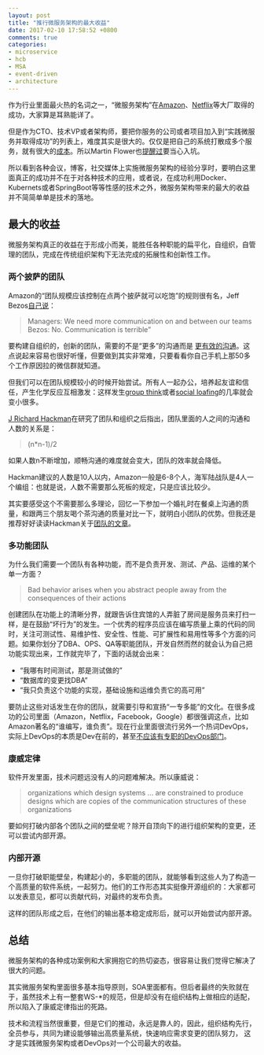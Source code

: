 ```yaml
---
layout: post
title: "推行微服务架构的最大收益"
date: 2017-02-10 17:58:52 +0800
comments: true
categories: 
- microservice
- hcb
- MSA
- event-driven
- architecture
---
```


作为行业里面最火热的名词之一，“微服务架构”在[Amazon](http://www.zdnet.com/article/soa-done-right-the-amazon-strategy/)、[Netflix](http://nginx.com/blog/microservices-at-netflix-architectural-best-practices/)等大厂取得的成功，大家算是耳熟能详了。

但是作为CTO、技术VP或者架构师，要把你服务的公司或者项目加入到“实践微服务并取得成功”的列表上，难度其实是很大的。仅仅是把自己的系统打散成多个服务，就有很大的[成本](https://www.slideshare.net/ceposta/camel-microservicesfabric8)。所以Martin Flower也[提醒过](http://martinfowler.com/articles/microservice-trade-offs.html)要当心入坑。

所以看到各种会议，博客，社交媒体上实施微服务架构的经验分享时，要明白这里面真正的成功并不在于对各种技术的应用，或者说，在成功利用Docker、Kubernets或者SpringBoot等等性感的技术之外，微服务架构带来的最大的收益并不简简单单是技术的落地。

## 最大的收益

微服务架构真正的收益在于形成小而美，能胜任各种职能的扁平化，自组织，自管理的团队，完成在传统组织架构下无法完成的拓展性和创新性工作。

### 两个披萨的团队

Amazon的“团队规模应该控制在点两个披萨就可以吃饱”的规则很有名，Jeff Bezos[自己说](http://99u.com/articles/7255/the-jeff-bezos-school-of-long-term-thinking)：

> Managers: We need more communication on and between our teams
> Bezos: No. Communication is terrible”

要构建自组织的，创新的团队，需要的不是“更多”的沟通而是 [更有效的沟通](http://blog.idonethis.com/two-pizza-team/)。这点说起来容易也很好听懂，但要做到其实非常难，只要看看你自己手机上那50多个工作原因拉的微信群就知道。

但我们可以在团队规模较小的时候开始尝试。所有人一起办公，培养起友谊和信任，产生化学反应互相激发：这样发生[group think](https://en.wikipedia.org/wiki/Groupthink)或者[social loafing](https://en.wikipedia.org/wiki/Social_loafing)的几率就会变小很多。

[J Richard Hackman](http://hackman.socialpsychology.org/)在研究了团队和组织之后指出，团队里面的人之间的沟通和人数的关系是：

> (n*n-1)/2

如果人数n不断增加，顺畅沟通的难度就会变大，团队的效率就会降低。

Hackman建议的人数是10人以内，Amazon一般是6-8个人，海军陆战队是4人一个编组：也就是说，人数不需要那么死板的规定，只是应该比较少。

其实要感受这个不需要那么多理论，回忆一下参加一个婚礼时在餐桌上沟通的质量，和跟两三个朋友喝个茶沟通的质量对比一下，就明白小团队的优势。但我还是推荐好好读读Hackman关于[团队的文章](http://econ.au.dk/fileadmin/Economics_Business/Currently/Events/PhDFinance/Kauttu_Why-Teams-Dont-Work-by-J.-Richard-Hackman.pdf)。

### 多功能团队

为什么我们需要一个团队有各种功能，而不是负责开发、测试、产品、运维的某个单一方面？

> Bad behavior arises when you abstract people away from the consequences of their actions

创建团队在功能上的清晰分界，就跟告诉住宾馆的人弄脏了房间是服务员来打扫一样，是在鼓励“坏行为”的发生。一个优秀的程序员应该在编写质量上乘的代码的同时，关注可测试性、易维护性、安全性、性能、可扩展性和易用性等多个方面的问题。如果你划分了DBA、OPS、QA等职能团队，开发自然而然的就会认为自己把功能实现出来，工作就完毕了，下面的话就会出来：

- “我哪有时间测试，那是测试做的”
- “数据库的变更找DBA”
- “我只负责这个功能的实现，基础设施和运维负责它的高可用”

要防止这些对话发生在你的团队，就需要引导和宣扬“一专多能”的文化。在很多成功的公司里面（Amazon，Netflix，Facebook，Google）都很强调这点，比如Amazon著名的“谁编写，谁负责”。现在行业里面很流行另外一个热词DevOps，实际上DevOps的本质是Dev在前的，甚至[不应该有专职的DevOps部门](https://www.rallydev.com/blog/engineering/you-don-t-need-devops-team-you-need-tools-team)。

### 康威定律

软件开发里面，技术问题远没有人的问题难解决。所以康威说：

> organizations which design systems … are constrained to produce designs which are copies of the communication structures of these organizations

要如何打破内部各个团队之间的壁垒呢？除开自顶向下的进行组织架构的变更，还可以尝试内部开源。

### 内部开源

一旦你打破职能壁垒，构建起小的，多职能的团队，就能够看到这些人为了构造一个高质量的软件系统，一起努力。他们的工作形态其实挺像开源组织的：大家都可以发表意见，都可以贡献代码，对最终的发布负责。

这样的团队形成之后，在他们的输出基本稳定成形后，就可以开始尝试内部开源。

## 总结

微服务架构的各种成功案例和大家拥抱它的热切姿态，很容易让我们觉得它解决了很大的问题。

其实微服务架构里面很多基本指导原则，SOA里面都有。但后者最终的失败就在于，虽然技术上有一整套WS-*的规范，但是却没有在组织结构上做相应的适配，所以陷入了康威定律指出的死路。

技术和流程当然很重要，但是它们的推动，永远是靠人的，因此，组织结构先行，全员参与，共同为建设能够输出高质量系统，快速响应需求变更的团队努力， 这才是实践微服务架构或者DevOps对一个公司最大的收益。


